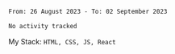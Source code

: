 <!--START_SECTION:waka-->

```txt
From: 26 August 2023 - To: 02 September 2023

No activity tracked
```

<!--END_SECTION:waka-->
My Stack: `HTML, CSS, JS, React`
